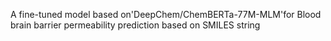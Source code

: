 A fine-tuned model based on'DeepChem/ChemBERTa-77M-MLM'for Blood brain barrier permeability prediction based on SMILES string